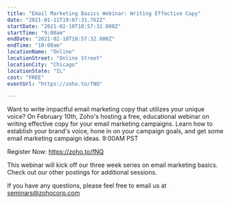 ```yaml
---
title: "Email Marketing Basics Webinar: Writing Effective Copy"
date: "2021-01-11T19:07:31.762Z"
startDate: "2021-02-10T18:57:32.000Z"
startTime: "9:00am"
endDate: "2021-02-10T18:57:32.000Z"
endTime: "10:00am"
locationName: "Online"
locationStreet: "Online Street"
locationCity: "Chicago"
locationState: "IL"
cost: "FREE"
eventUrl: "https://zoho.to/fNQ"

---
```


Want to write impactful email marketing copy that utilizes your unique voice? On February 10th, Zoho's hosting a free, educational webinar on writing effective copy for your email marketing campaigns. Learn how to establish your brand's voice, hone in on your campaign goals, and get some email marketing campaign ideas.
9:00AM PST


Register Now: 
https://zoho.to/fNQ

This webinar will kick off our three week series on email marketing basics. Check out our other postings for additional sessions.

If you have any questions, please feel free to email us at seminars@zohocorp.com

